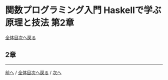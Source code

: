 # 関数プログラミング入門 Haskellで学ぶ原理と技法 第2章
[全体目次へ戻る](index.md)

## 2章

***

[前へ](c1.md) /
[全体目次へ戻る](index.md) /
[次へ](c3.md)
